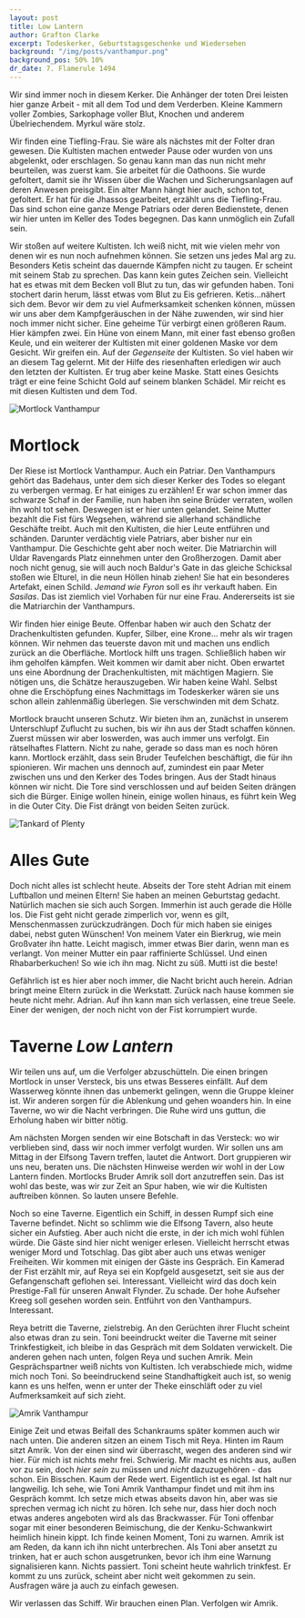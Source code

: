 ```yaml
---
layout: post
title: Low Lantern
author: Grafton Clarke
excerpt: Todeskerker, Geburtstagsgeschenke und Wiedersehen
background: "/img/posts/vanthampur.png"
background_pos: 50% 10%
dr_date: 7. Flamerule 1494
---
```


Wir sind immer noch in diesem Kerker. Die Anhänger der toten Drei leisten hier
ganze Arbeit - mit all dem Tod und dem Verderben. Kleine Kammern voller Zombies,
Sarkophage voller Blut, Knochen und anderem Übelriechendem. Myrkul wäre stolz.

Wir finden eine Tiefling-Frau. Sie wäre als nächstes mit der Folter dran
gewesen. Die Kultisten machen entweder Pause oder wurden von uns abgelenkt,
oder erschlagen. So genau kann man das nun nicht mehr beurteilen, was zuerst
kam. Sie arbeitet für die Oathoons. Sie wurde gefoltert, damit sie ihr Wissen
über die Wachen und Sicherungsanlagen auf deren Anwesen preisgibt. Ein alter
Mann hängt hier auch, schon tot, gefoltert. Er hat für die Jhassos gearbeitet,
erzählt uns die Tiefling-Frau. Das sind schon eine ganze Menge Patriars oder
deren Bedienstete, denen wir hier unten im Keller des Todes begegnen. Das kann
unmöglich ein Zufall sein.

Wir stoßen auf weitere Kultisten. Ich weiß nicht, mit wie vielen mehr von denen
wir es nun noch aufnehmen können. Sie setzen uns jedes Mal arg zu. Besonders
Ketis scheint das dauernde Kämpfen nicht zu taugen. Er scheint mit seinem Stab
zu sprechen. Das kann kein gutes Zeichen sein. Vielleicht hat es etwas mit dem
Becken voll Blut zu tun, das wir gefunden haben. Toni stochert darin herum,
lässt etwas vom Blut zu Eis gefrieren. Ketis…nähert sich dem. Bevor wir dem zu
viel Aufmerksamkeit schenken können, müssen wir uns aber dem Kampfgeräuschen in
der Nähe zuwenden, wir sind hier noch immer nicht sicher. Eine geheime Tür
verbirgt einen größeren Raum. Hier kämpfen zwei. Ein Hüne von einem Mann, mit
einer fast ebenso großen Keule, und ein weiterer der Kultisten mit einer
goldenen Maske vor dem Gesicht. Wir greifen ein. Auf der *Gegenseite* der
Kultisten. So viel haben wir an diesem Tag gelernt. Mit der Hilfe des
riesenhaften erledigen wir auch den letzten der Kultisten. Er trug aber keine
Maske. Statt eines Gesichts trägt er eine feine Schicht Gold auf seinem blanken
Schädel. Mir reicht es mit diesen Kultisten und dem Tod.

![Mortlock Vanthampur](/img/posts/mortlock.png)

# Mortlock

Der Riese ist Mortlock Vanthampur. Auch ein Patriar. Den Vanthampurs gehört das
Badehaus, unter dem sich dieser Kerker des Todes so elegant zu verbergen
vermag. Er hat einiges zu erzählen! Er war schon immer das schwarze Schaf in
der Familie, nun haben ihn seine Brüder verraten, wollen ihn wohl tot sehen.
Deswegen ist er hier unten gelandet. Seine Mutter bezahlt die Fist fürs
Wegsehen, während sie allerhand schändliche Geschäfte treibt. Auch mit den
Kultisten, die hier Leute entführen und schänden. Darunter verdächtig viele
Patriars, aber bisher nur ein Vanthampur. Die Geschichte geht aber noch weiter.
Die Matriarchin will Uldar Ravengards Platz einnehmen unter den Großherzogen.
Damit aber noch nicht genug, sie will auch noch Baldur's Gate in das gleiche
Schicksal stoßen wie Elturel, in die neun Höllen hinab ziehen! Sie hat ein
besonderes Artefakt, einen Schild. *Jemand wie Fyron* soll es ihr verkauft haben. Ein *Sasilas*. Das ist ziemlich viel Vorhaben für nur eine Frau.
Andererseits ist sie die Matriarchin der Vanthampurs.

Wir finden hier einige Beute. Offenbar haben wir auch den Schatz der
Drachenkultisten gefunden. Kupfer, Silber, eine Krone… mehr als wir tragen
können. Wir nehmen das teuerste davon mit und machen uns endlich zurück an die
Oberfläche. Mortlock hilft uns tragen. Schließlich haben wir ihm geholfen
kämpfen. Weit kommen wir damit aber nicht. Oben erwartet uns eine Abordnung der
Drachenkultisten, mit mächtigen Magiern. Sie nötigen uns, die Schätze
herauszugeben. Wir haben keine Wahl. Selbst ohne die Erschöpfung eines
Nachmittags im Todeskerker wären sie uns schon allein zahlenmäßig überlegen.
Sie verschwinden mit dem Schatz.

Mortlock braucht unseren Schutz. Wir bieten ihm an, zunächst in unserem
Unterschlupf Zuflucht zu suchen, bis wir ihn aus der Stadt schaffen können.
Zuerst müssen wir aber loswerden, was auch immer uns verfolgt. Ein rätselhaftes
Flattern. Nicht zu nahe, gerade so dass man es noch hören kann. Mortlock erzählt, dass sein Bruder Teufelchen beschäftigt, die für ihn spionieren. Wir
machen uns dennoch auf, zumindest ein paar Meter zwischen uns und den Kerker
des Todes bringen. Aus der Stadt hinaus können wir nicht. Die Tore sind
verschlossen und auf beiden Seiten drängen sich die Bürger. Einige wollen
hinein, einige wollen hinaus, es führt kein Weg in die Outer City. Die Fist
drängt von beiden Seiten zurück.

![Tankard of Plenty](/img/posts/tankard.png)

# Alles Gute

Doch nicht alles ist schlecht heute. Abseits der Tore steht Adrian mit einem
Luftballon und meinen Eltern! Sie haben an meinen Geburtstag gedacht. Natürlich
machen sie sich auch Sorgen. Immerhin ist auch gerade die Hölle los. Die Fist
geht nicht gerade zimperlich vor, wenn es gilt, Menschenmassen zurückzudrängen.
Doch für mich haben sie einiges dabei, nebst guten Wünschen! Von meinem Vater
ein Bierkrug, wie mein Großvater ihn hatte. Leicht magisch, immer etwas Bier
darin, wenn man es verlangt. Von meiner Mutter ein paar raffinierte Schlüssel.
Und einen Rhabarberkuchen! So wie ich ihn mag. Nicht zu süß. Mutti ist die beste!

Gefährlich ist es hier aber noch immer, die Nacht bricht auch herein. Adrian
bringt meine Eltern zurück in die Werkstatt. Zurück nach hause kommen sie heute
nicht mehr. Adrian. Auf ihn kann man sich verlassen, eine treue Seele. Einer der
wenigen, der noch nicht von der Fist korrumpiert wurde.

# Taverne *Low Lantern*

Wir teilen uns auf, um die Verfolger abzuschütteln. Die einen bringen Mortlock
in unser Versteck, bis uns etwas Besseres einfällt. Auf dem Wasserweg könnte
ihnen das unbemerkt gelingen, wenn die Gruppe kleiner ist. Wir anderen sorgen
für die Ablenkung und gehen woanders hin. In eine Taverne, wo wir die Nacht
verbringen. Die Ruhe wird uns guttun, die Erholung haben wir bitter nötig.

Am nächsten Morgen senden wir eine Botschaft in das Versteck: wo wir verblieben
sind, dass wir noch immer verfolgt wurden. Wir sollen uns am Mittag in der
Elfsong Tavern treffen, lautet die Antwort. Dort gruppieren wir uns neu,
beraten uns. Die nächsten Hinweise werden wir wohl in der Low Lantern finden.
Mortlocks Bruder Amrik soll dort anzutreffen sein. Das ist wohl das beste, was
wir zur Zeit an Spur haben, wie wir die Kultisten auftreiben können. So lauten
unsere Befehle.

Noch so eine Taverne. Eigentlich ein Schiff, in dessen Rumpf sich eine Taverne
befindet. Nicht so schlimm wie die Elfsong Tavern, also heute sicher ein
Aufstieg. Aber auch nicht die erste, in der ich mich wohl fühlen würde. Die
Gäste sind hier nicht weniger erlesen. Vielleicht herrscht etwas weniger Mord
und Totschlag. Das gibt aber auch uns etwas weniger Freiheiten. Wir kommen mit
einigen der Gäste ins Gespräch. Ein Kamerad der Fist erzählt mir, auf Reya sei
ein Kopfgeld ausgesetzt, seit sie aus der Gefangenschaft geflohen sei.
Interessant. Vielleicht wird das doch kein Prestige-Fall für unseren Anwalt
Flynder. Zu schade. Der hohe Aufseher Kreeg soll gesehen worden sein. Entführt
von den Vanthampurs. Interessant.

Reya betritt die Taverne, zielstrebig. An den Gerüchten ihrer Flucht scheint also etwas dran zu sein. Toni beeindruckt weiter die Taverne mit seiner
Trinkfestigkeit, ich bleibe in das Gespräch mit dem Soldaten verwickelt. Die
anderen gehen nach unten, folgen Reya und suchen Amrik. Mein Gesprächspartner
weiß nichts von Kultisten. Ich verabschiede mich, widme mich noch Toni. So
beeindruckend seine Standhaftigkeit auch ist, so wenig kann es uns helfen, wenn er unter der Theke einschläft oder zu viel Aufmerksamkeit auf sich zieht.

![Amrik Vanthampur](/img/posts/amrik.png)

Einige Zeit und etwas Beifall des Schankraums später kommen auch wir nach unten.
Die anderen sitzen an einem Tisch mit Reya. Hinten im Raum sitzt Amrik.
Von der einen sind wir überrascht, wegen des anderen sind wir hier.
Für mich ist nichts mehr frei. Schwierig. Mir macht es nichts aus, außen vor zu
sein, doch *hier sein* zu müssen und *nicht* dazuzugehören - das schon. Ein
Bisschen. Kaum der Rede wert. Eigentlich ist es egal. Ist halt nur langweilig.
Ich sehe, wie Toni Amrik Vanthampur findet und mit ihm ins Gespräch kommt. Ich
setze mich etwas abseits davon hin, aber was sie sprechen vermag ich nicht zu
hören. Ich sehe nur, dass hier doch noch etwas anderes angeboten wird als das
Brackwasser. Für Toni offenbar sogar mit einer besonderen Beimischung, die der
Kenku-Schwankwirt heimlich hinein kippt. Ich finde keinen Moment, Toni zu
warnen. Amrik ist am Reden, da kann ich ihn nicht unterbrechen. Als Toni aber
ansetzt zu trinken, hat er auch schon ausgetrunken, bevor ich ihm eine Warnung
signalisieren kann. Nichts passiert. Toni scheint heute wahrlich trinkfest. Er
kommt zu uns zurück, scheint aber nicht weit gekommen zu sein. Ausfragen wäre
ja auch zu einfach gewesen.

Wir verlassen das Schiff. Wir brauchen einen Plan. Verfolgen wir Amrik.
